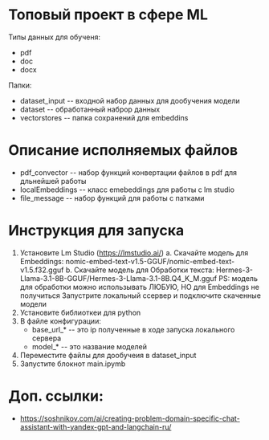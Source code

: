 # Топовый проект в сфере ML
Типы данных для обученя: 
- pdf 
- doc 
- docx

Папки:
- dataset_input -- входной набор данных для дообучения модели
- dataset -- обработанный наброр данных
- vectorstores -- папка сохранений для embeddins

# Описание исполняемых файлов
- pdf_convector -- набор функций конвертации файлов в pdf для дльнейшей работы
- localEmbeddings -- класс emebeddings для работы с lm studio
- file_message -- набор функций для работы с патками

# Инструкция для запуска
1. Установите Lm Studio (https://lmstudio.ai/) 
    a. Скачайте модель для Embeddings: nomic-embed-text-v1.5-GGUF/nomic-embed-text-v1.5.f32.gguf
    b. Скачайте модель для Обработки текста: Hermes-3-Llama-3.1-8B-GGUF/Hermes-3-Llama-3.1-8B.Q4_K_M.gguf
    PS: модель для обработки можно использывать ЛЮБУЮ, НО для Embeddings не получиться
    Запустрите локальный ссервер и подключите скаченные модели
2. Установите библиоткеи для python
3. В файле конфигурации:
    - base_url_* -- это ip полученные в ходе запуска локального сервера
    - model_* -- это название моделей
4. Переместите файлы для дообучеия в dataset_input
5. Запустите блокнот main.ipymb

# Доп. ссылки:
- https://soshnikov.com/ai/creating-problem-domain-specific-chat-assistant-with-yandex-gpt-and-langchain-ru/